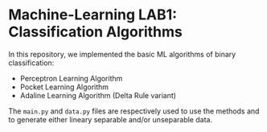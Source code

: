 # Machine-Learning LAB1: Classification Algorithms

In this repository, we implemented the basic ML algorithms of binary classification:

- Perceptron Learning Algorithm
- Pocket Learning Algorithm
- Adaline Learning Algorithm (Delta Rule variant)

The ```main.py``` and ```data.py``` files are respectively used to use the methods and to generate either lineary separable and/or unseparable data.